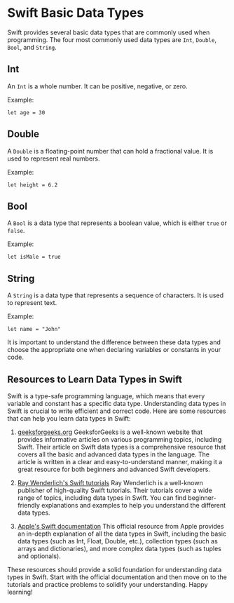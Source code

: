 # Swift Basic Data Types

Swift provides several basic data types that are commonly used when programming. The four most commonly used data types are `Int`, `Double`, `Bool`, and `String`.

## Int

An `Int` is a whole number. It can be positive, negative, or zero.

Example:

```
let age = 30
```

## Double

A `Double` is a floating-point number that can hold a fractional value. It is used to represent real numbers.

Example:

```
let height = 6.2
```

## Bool

A `Bool` is a data type that represents a boolean value, which is either `true` or `false`.

Example:

```
let isMale = true
```

## String

A `String` is a data type that represents a sequence of characters. It is used to represent text.

Example:

```
let name = "John"
```

It is important to understand the difference between these data types and choose the appropriate one when declaring variables or constants in your code.

## Resources to Learn Data Types in Swift

Swift is a type-safe programming language, which means that every variable and constant has a specific data type. Understanding data types in Swift is crucial to write efficient and correct code. Here are some resources that can help you learn data types in Swift:

1. [geeksforgeeks.org](https://www.geeksforgeeks.org/swift-data-types)
   GeeksforGeeks is a well-known website that provides informative articles on various programming topics, including Swift. Their article on Swift data types is a comprehensive resource that covers all the basic and advanced data types in the language. The article is written in a clear and easy-to-understand manner, making it a great resource for both beginners and advanced Swift developers.

2. [Ray Wenderlich's Swift tutorials](https://www.kodeco.com/ios/paths)
   Ray Wenderlich is a well-known publisher of high-quality Swift tutorials. Their tutorials cover a wide range of topics, including data types in Swift. You can find beginner-friendly explanations and examples to help you understand the different data types.

3. [Apple's Swift documentation](https://docs.swift.org/swift-book/ReferenceManual/Types.html)
   This official resource from Apple provides an in-depth explanation of all the data types in Swift, including the basic data types (such as Int, Float, Double, etc.), collection types (such as arrays and dictionaries), and more complex data types (such as tuples and optionals).

These resources should provide a solid foundation for understanding data types in Swift. Start with the official documentation and then move on to the tutorials and practice problems to solidify your understanding. Happy learning!
